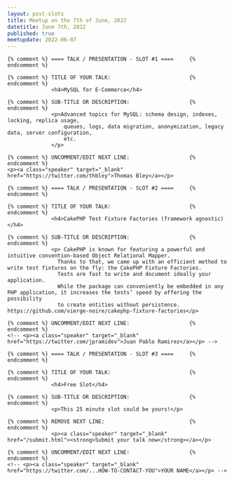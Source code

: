 ```yaml
---
layout: post-slots
title: Meetup on the 7th of June, 2022
datetitle: June 7th, 2022
published: true
meetupdate: 2022-06-07
---
```


<div class="slot span4"><div class="icon-awesome"><i class="icon-comment-alt"></i></div>

    {% comment %} ==== TALK / PRESENTATION - SLOT #1 ====     {% endcomment %}

    {% comment %} TITLE OF YOUR TALK:                         {% endcomment %}
                  <h4>MySQL for E-Commerce</h4>

    {% comment %} SUB-TITLE OR DESCRIPTION:                   {% endcomment %}
                  <p>Advanced topics for MySQL: schema design, indexes, locking, replica usage,
                      queues, logs, data migration, anonymization, legacy data, server configuration,
                      etc.
                  </p>

    {% comment %} UNCOMMENT/EDIT NEXT LINE:                   {% endcomment %}
    <p><a class="speaker" target="_blank" href="https://twitter.com/thbley">Thomas Bley</a></p>

</div>

<div class="slot span4"><div class="icon-awesome"><i class="icon-comment-alt"></i></div>

    {% comment %} ==== TALK / PRESENTATION - SLOT #2 ====     {% endcomment %}

    {% comment %} TITLE OF YOUR TALK:                         {% endcomment %}
                  <h4>CakePHP Test Fixture Factories (framework agnostic)</h4>

    {% comment %} SUB-TITLE OR DESCRIPTION:                   {% endcomment %}
                  <p> CakePHP is known for featuring a powerful and intuitive convention-based Object Relational Mapper.
                    Thanks to that, we came up with an efficient method to write test fixtures on the fly: the CakePHP Fixture Factories.
                    Tests are fast to write and document ideally your application.
                    While the package can conveniently be embedded in any PHP application, it increases the tests’ speed by offering the possibility
                    to create entities without persistence. https://github.com/vierge-noire/cakephp-fixture-factories</p>

    {% comment %} UNCOMMENT/EDIT NEXT LINE:                   {% endcomment %}
    <!-- <p><a class="speaker" target="_blank" href="https://twitter.com/jpramidev">Juan Pablo Ramirez</a></p> -->

</div>

<div class="slot span4"><div class="icon-awesome"><i class="icon-comment-alt"></i></div>

    {% comment %} ==== TALK / PRESENTATION - SLOT #3 ====     {% endcomment %}

    {% comment %} TITLE OF YOUR TALK:                         {% endcomment %}
                  <h4>Free Slot</h4>

    {% comment %} SUB-TITLE OR DESCRIPTION:                   {% endcomment %}
                  <p>This 25 minute slot could be yours!</p>

    {% comment %} REMOVE NEXT LINE:                           {% endcomment %}
                  <p><a class="speaker" target="_blank" href="/submit.html"><strong>Submit your talk now</strong></a></p>

    {% comment %} UNCOMMENT/EDIT NEXT LINE:                   {% endcomment %}
    <!-- <p><a class="speaker" target="_blank" href="https://twitter.com/...HOW-TO-CONTACT-YOU">YOUR NAME</a></p> -->

</div>


